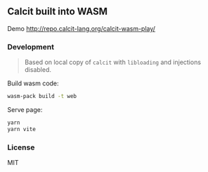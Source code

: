 ## Calcit built into WASM

Demo http://repo.calcit-lang.org/calcit-wasm-play/

### Development

> Based on local copy of `calcit` with `libloading` and injections disabled.

Build wasm code:

```bash
wasm-pack build -t web
```

Serve page:

```bash
yarn
yarn vite
```

### License

MIT
